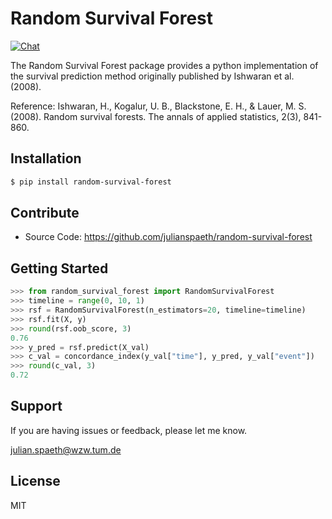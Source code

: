 # Random Survival Forest

[![Chat](https://badges.gitter.im/Join%20Chat.svg)](https://gitter.im/random-survival-forest/community)

The Random Survival Forest package provides a python implementation of the survival prediction method originally published by Ishwaran et al. (2008).

Reference: 
Ishwaran, H., Kogalur, U. B., Blackstone, E. H., & Lauer, M. S. (2008). 
Random survival forests. 
The annals of applied statistics, 2(3), 841-860.

## Installation
```sh
$ pip install random-survival-forest
```

## Contribute

- Source Code: https://github.com/julianspaeth/random-survival-forest

## Getting Started

```python
>>> from random_survival_forest import RandomSurvivalForest
>>> timeline = range(0, 10, 1)
>>> rsf = RandomSurvivalForest(n_estimators=20, timeline=timeline)
>>> rsf.fit(X, y)
>>> round(rsf.oob_score, 3)
0.76
>>> y_pred = rsf.predict(X_val)
>>> c_val = concordance_index(y_val["time"], y_pred, y_val["event"])
>>> round(c_val, 3)
0.72
```

## Support

If you are having issues or feedback, please let me know.

julian.spaeth@wzw.tum.de

## License
MIT
